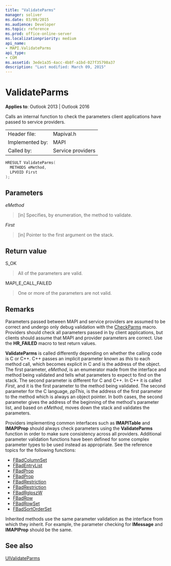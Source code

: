 ```yaml
---
title: "ValidateParms" 
manager: soliver
ms.date: 03/09/2015
ms.audience: Developer
ms.topic: reference
ms.prod: office-online-server
ms.localizationpriority: medium
api_name:
- MAPI.ValidateParms
api_type:
- COM
ms.assetid: 3ede1a35-4acc-4b8f-a1bd-027f35798a37
description: "Last modified: March 09, 2015"
---
```


# ValidateParms

**Applies to**: Outlook 2013 | Outlook 2016
  
Calls an internal function to check the parameters client applications have passed to service providers.
  
|||
|:-----|:-----|
|Header file:  <br/> |Mapival.h  <br/> |
|Implemented by:  <br/> |MAPI  <br/> |
|Called by:  <br/> |Service providers  <br/> |

```cpp
HRESULT ValidateParms(
  METHODS eMethod,
  LPVOID First
);
```

## Parameters

 _eMethod_
  
> [in] Specifies, by enumeration, the method to validate.

 _First_
  
> [in] Pointer to the first argument on the stack.

## Return value

S_OK
  
> All of the parameters are valid.

MAPI_E_CALL_FAILED
  
> One or more of the parameters are not valid.

## Remarks

Parameters passed between MAPI and service providers are assumed to be correct and undergo only debug validation with the [CheckParms](checkparms.md) macro. Providers should check all parameters passed in by client applications, but clients should assume that MAPI and provider parameters are correct. Use the **HR_FAILED** macro to test return values.
  
 **ValidateParms** is called differently depending on whether the calling code is C or C++. C++ passes an implicit parameter known as _this_ to each method call, which becomes explicit in C and is the address of the object. The first parameter, _eMethod_, is an enumerator made from the interface and method being validated and tells what parameters to expect to find on the stack. The second parameter is different for C and C++. In C++ it is called _First_, and it is the first parameter to the method being validated. The second parameter for the C language, _ppThis_, is the address of the first parameter to the method which is always an object pointer. In both cases, the second parameter gives the address of the beginning of the method's parameter list, and based on _eMethod_, moves down the stack and validates the parameters.
  
Providers implementing common interfaces such as **IMAPITable** and **IMAPIProp** should always check parameters using the **ValidateParms** function in order to make sure consistency across all providers. Additional parameter validation functions have been defined for some complex parameter types to be used instead as appropriate. See the reference topics for the following functions:
  
- [FBadColumnSet](fbadcolumnset.md)
- [FBadEntryList](fbadentrylist.md)
- [FBadProp](fbadprop.md)
- [FBadProp](fbadprop.md)
- [FBadRestriction](fbadrestriction.md)
- [FBadRestriction](fbadrestriction.md)
- [FBadRglpszW](fbadrglpszw.md)
- [FBadRow](fbadrow.md)
- [FBadRowSet](fbadrowset.md)
- [FBadSortOrderSet](fbadsortorderset.md)

Inherited methods use the same parameter validation as the interface from which they inherit. For example, the parameter checking for **IMessage** and **IMAPIProp** should be the same.
  
## See also

[UlValidateParms](ulvalidateparms.md)
